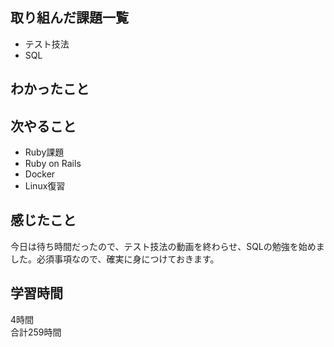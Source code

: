 ## 取り組んだ課題一覧
- テスト技法
- SQL

## わかったこと


## 次やること
- Ruby課題
- Ruby on Rails
- Docker
- Linux復習

## 感じたこと
今日は待ち時間だったので、テスト技法の動画を終わらせ、SQLの勉強を始めました。必須事項なので、確実に身につけておきます。

## 学習時間
4時間<br />
合計259時間